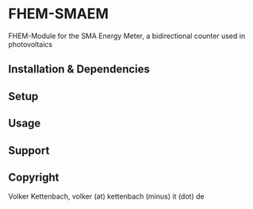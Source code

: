 # FHEM-SMAEM
FHEM-Module for the SMA Energy Meter, a bidirectional counter used in photovoltaics

## Installation & Dependencies

## Setup

## Usage

## Support

## Copyright
Volker Kettenbach, volker (at) kettenbach (minus) it (dot) de
